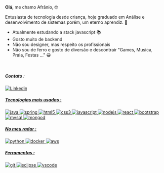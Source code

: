 **Olá**, me chamo Afrânio, 🤓

Entusiasta de tecnologia desde criança, hoje graduado em Análise e desenvolvimento de sistemas porém, um eterno aprendiz. 👋


- Atualmente estudando a stack javascript 📚
- Gosto muito de backend
- Não sou designer, mas respeito os profissionais
- Não sou de ferro e gosto de diversão e descontrair  "Games, Musica, Praia, Festas ..." 😀

</br>

##### Contato :
<a href="https://www.linkedin.com/in/afranioz-analista-programador/">
 <p>
    <img alt="Linkedin" src="https://img.shields.io/badge/linkedin-0077B5?logo=linkedin&logoColor=white&style=for-the-badge" />
</p>


##### Tecnologias mais usadas :
<p>
<img alt="java" src="https://img.shields.io/badge/Java-007396?logo=java&logoColor=white&style=for-the-badge" />
<img alt="spring" src="https://img.shields.io/badge/Spring-6DB33F?logo=spring&logoColor=white&style=for-the-badge" />
<img alt="html5" src="https://img.shields.io/badge/Html5-E34F26?logo=html5&logoColor=white&style=for-the-badge" />
<img alt="css3" src="https://img.shields.io/badge/css3-1572B6?logo=css3&logoColor=white&style=for-the-badge" />
<img alt="javascript" src="https://img.shields.io/badge/JavaScript-F7DF1E?logo=javascript&logoColor=black&style=for-the-badge" />
<img alt="nodejs" src="https://img.shields.io/badge/Node.js-339933?logo=node.js&logoColor=white&style=for-the-badge" />
<img alt="react" src="https://img.shields.io/badge/React-61DAFB?logo=react&logoColor=white&style=for-the-badge" />
<img alt="bootstrap" src="https://img.shields.io/badge/Bootstrap-563D7C?logo=bootstrap&logoColor=white&style=for-the-badge" />
<img alt="mysql" src="https://img.shields.io/badge/MySQL-4479A1?logo=mysql&logoColor=white&style=for-the-badge" />
<img alt="mongod" src="https://img.shields.io/badge/MongoDB-47A248?logo=mongodb&logoColor=white&style=for-the-badge" />
</p>

##### No meu radar :
<p>
<img alt="python" src="https://img.shields.io/badge/Python-3776AB?logo=python&logoColor=white&style=for-the-badge" />
<!--<img alt="php" src="https://img.shields.io/badge/Php-777BB4?logo=php&logoColor=white&style=for-the-badge" />-->
<img alt="docker" src="https://img.shields.io/badge/Docker-2496ED?logo=docker&logoColor=white&style=for-the-badge" />
<!--<img alt="aws" src="https://img.shields.io/badge/Amazon AWS-232F3E?logo=amazon-aws&logoColor=white&style=for-the-badge" />-->
<img alt="aws" src="https://img.shields.io/badge/PostgreSQL-336791?logo=postgresql&logoColor=white&style=for-the-badge" />
</p>

##### Ferramentas :
<p>
<img alt="git" src="https://img.shields.io/badge/Git-F05032?logo=git&logoColor=white&style=for-the-badge" />
<img alt="eclipse" src="https://img.shields.io/badge/Eclipse IDE-2C2255?logo=eclipse&logoColor=white&style=for-the-badge" />
<img alt="vscode" src="https://img.shields.io/badge/Visual Studio Code-007ACC?logo=visual-studio-code&logoColor=white&style=for-the-badge" />
</p>
